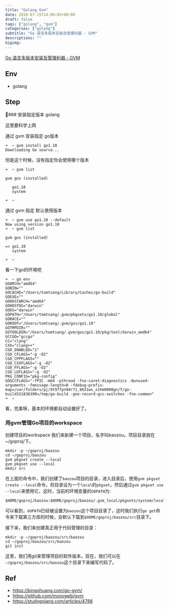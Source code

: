 ```yaml
---
title: "Golang Gvm"
date: 2018-07-15T14:09:03+08:00
draft: false
tags: ["golang", "gvm"]
categories: ["golang"]
subtitle: "Go 语言多版本安装及管理利器 - GVM"
descriptions: ""
bigimg:
---
```



[Go 语言多版本安装及管理利器 - GVM](https://bingohuang.com/go-gvm/)

## Env

- golang


## Step

### 安装指定版本 golang

这里要科学上网

通过 gvm 安装指定 go版本

```
➜  ~ gvm install go1.10
Downloading Go source...

```
但是这个时候，没有指定你会使用哪个版本

```
➜  ~ gvm list

gvm gos (installed)

   go1.10
   system

➜  ~
```

通过 gvm 指定 默认使用版本

```
➜  ~ gvm use go1.10 --default
Now using version go1.10
➜  ~ gvm list

gvm gos (installed)

=> go1.10
   system

➜  ~ 
```

看一下go的环境吧

```
➜  ~ go env
GOARCH="amd64"
GOBIN=""
GOCACHE="/Users/tomtsang/Library/Caches/go-build"
GOEXE=""
GOHOSTARCH="amd64"
GOHOSTOS="darwin"
GOOS="darwin"
GOPATH="/Users/tomtsang/.gvm/pkgsets/go1.10/global"
GORACE=""
GOROOT="/Users/tomtsang/.gvm/gos/go1.10"
GOTMPDIR=""
GOTOOLDIR="/Users/tomtsang/.gvm/gos/go1.10/pkg/tool/darwin_amd64"
GCCGO="gccgo"
CC="clang"
CXX="clang++"
CGO_ENABLED="1"
CGO_CFLAGS="-g -O2"
CGO_CPPFLAGS=""
CGO_CXXFLAGS="-g -O2"
CGO_FFLAGS="-g -O2"
CGO_LDFLAGS="-g -O2"
PKG_CONFIG="pkg-config"
GOGCCFLAGS="-fPIC -m64 -pthread -fno-caret-diagnostics -Qunused-arguments -fmessage-length=0 -fdebug-prefix-map=/var/folders/pj/9t97fpn94r71_8631wx_x1hm0000gn/T/go-build321836390=/tmp/go-build -gno-record-gcc-switches -fno-common"
➜  ~
```

看，完美呀，基本的环境都自动设置好了。

### 用gvm管理Go项目的workspace

创建项目的workspace
我们来新建一个项目，名字叫baozou。项目目录放在~/goproj/下。

```
mkdir -p ~/goproj/baozou  
cd ~/goproj/baozou  
gvm pkgset create --local  
gvm pkgset use --local  
mkdir src  
```

在上面的命令中，我们创建了`baozou`项目的目录，进入目录后，使用`gvm pkgset create --local`命令，将目录设为一个`local`的`pkgset`，然后通过`gvm pkgset use --local`来使用它，这时，当前的环境变量的`GOPATH`为:

```
$HOME/goproj/baozou:$HOME/goproj/baozou/.gvm_local/pkgsets/system/local:$HOME/.gvm/pkgsets/system/global
```

可以看到，`GOPATH`已经被设置为`baozou`这个项目目录了，这时我们执行`go get`命令来下载第三方库的时候，会默认下载到`$HOME/goproj/baozou/src`目录下。

接下来，我们来创建真正用于代码管理的目录：

```
mkdir -p ~/goproj/baozou/src/baozou  
cd ~/goproj/baozou/src/baozou  
git init  
```
这里，我们用git来管理项目的软件版本。现在，我们可以在`~/goproj/baozou/src/baozou`这个目录下来编写代码了。


## Ref

- https://bingohuang.com/go-gvm/
- https://github.com/moovweb/gvm
- https://studygolang.com/articles/4788